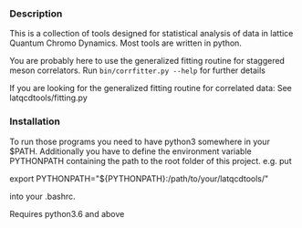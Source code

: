 ### Description

This is a collection of tools designed for statistical analysis of data in lattice Quantum Chromo Dynamics.
Most tools are written in python.

You are probably here to use the generalized fitting routine for staggered meson correlators.
Run `bin/corrfitter.py --help` for further details

If you are looking for the generalized fitting routine for correlated data: See latqcdtools/fitting.py

### Installation
To run those programs you need to have python3 somewhere in your $PATH.
Additionally you have to define the environment variable PYTHONPATH containing the path
to the root folder of this project.
e.g. put

export PYTHONPATH="${PYTHONPATH}:/path/to/your/latqcdtools/"

into your .bashrc.

Requires python3.6 and above
  
